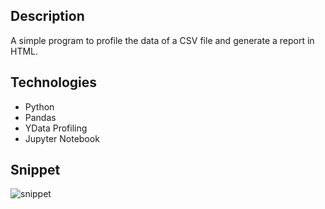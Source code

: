 ## Description
A simple program to profile the data of a CSV file and generate a report in HTML.

## Technologies
- Python
- Pandas
- YData Profiling
- Jupyter Notebook

## Snippet
![snippet](https://github.com/Lu15700/data_profiling_in_python/assets/102251361/0833faf4-cf23-46db-98ef-6f55c64e0d3b)

